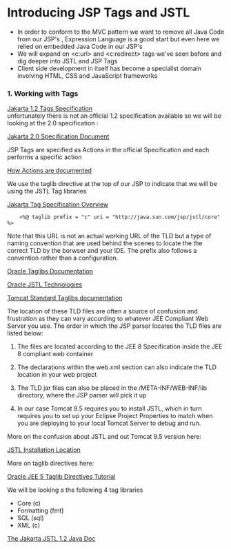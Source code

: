 # Introducing JSP Tags and JSTL

- In order to conform to the MVC pattern we want to remove all Java Code from our JSP's , Expression Language is a good start but even here we relied on embedded Java Code in our JSP's
- We will expand on <c:url> and <c:redirect> tags we've seen before and dig deeper into JSTL and JSP Tags
- Client side development in itself has become a specialist domain involving HTML, CSS and JavaScript frameworks

### 1. Working with Tags 

[Jakarta 1.2 Tags Specification](https://jakarta.ee/specifications/tags/1.2/)  
unfortunately there is not an official 1.2 specification available so we will be looking at the 2.0 specification : 

[Jakarta 2.0 Specification Document](https://jakarta.ee/specifications/tags/2.0/jakarta-tags-spec-2.0.html)

JSP Tags are specified as Actions in the official Specification and each performs a specific action

[How Actions are documented](https://jakarta.ee/specifications/tags/2.0/jakarta-tags-spec-2.0.html#how-actions-are-documented)

We use the taglib directive at the top of our JSP to indicate that we will be using the JSTL Tag libraries

[Jakarta Tag Specification Overview](https://jakarta.ee/specifications/tags/2.0/jakarta-tags-spec-2.0.html#overview-9)


		<%@ taglib prefix = "c" uri = "http://java.sun.com/jsp/jstl/core" %>

Note that this URL is not an actual working URL of the TLD but a type of naming convention that are used behind the scenes to locate the the correct TLD by the borwser and your IDE. The prefix also follows a convention rather than a configuration.

[Oracle Taglibs Documentation](https://docs.oracle.com/cd/B10500_01/java.920/a96657/taglibs.htm)


[Oracle JSTL Technologies](https://www.oracle.com/java/technologies/jstl.html)

[Tomcat Standard Taglibs documentation](https://tomcat.apache.org/taglibs/standard/)

The location of these TLD files are often a source of confusion and frustration as they can vary according to whatever JEE Compliant Web Server you use.  The order in which the JSP parser locates the TLD files are listed below:

1. The files are located according to the JEE 8 Specification inside the JEE 8 compliant web container

2. The <taglib> declarations within the web.xml <jsp-config> section can also indicate the TLD location in your web project

3. The TLD jar files can also be placed in the /META-INF/WEB-INF/lib directory, where the JSP parser will pick it up

4. In our case Tomcat 9.5 requires you to install JSTL,  which in turn requires you to set up your Eclipse Project Properties to match when you are deploying to your local Tomcat Server to debug and run. 

More on the confusion about JSTL and out Tomcat 9.5 version here:

[JSTL Installation Location](https://stackoverflow.com/questions/4928271/how-to-install-jstl-the-absolute-uri-http-java-sun-com-jstl-core-cannot-be-r)


More on taglib directives here: 

[Oracle JEE 5 Taglib Directives Tutorial](https://docs.oracle.com/javaee/5/tutorial/doc/bnamu.html)


We will be looking a the following 4 tag libraries

-  Core (c)
-  Formatting (fmt)
-  SQL (sql)
-  XML (c)

[The Jakarta JSTL 1.2 Java Doc](https://jakarta.ee/specifications/tags/1.2/apidocs/)
